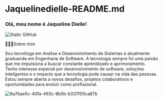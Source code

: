 # Jaquelinedielle-README.md



### Olá, meu nome é Jaqueline Dielle!

<img src="https://img.shields.io/static/v1?label=Overview&message=Jaquelinedielle&color=f8efd4&style=for-the-badge&logo=GitHub" alt="Static GitHub">

<p> 👩🏾‍💻Sobre mim<p>
  
<p>Sou tecnóloga em Análise e Desenvolvimento de Sistemas e atualmente graduanda em Engenharia de Software. A tecnologia sempre foi uma paixão que me impulsiona a buscar constante aprendizado e aprimoramento.
Tenho interesse especial por desenvolvimento de software, soluções inteligentes e o impacto que a tecnologia pode causar na vida das pessoas.
Estou sempre aberta a novos desafios, projetos colaborativos e oportunidades para evoluir como profissional. </p>



![6a7bae5c-40fa-463c-8b5b-b337f05ca87b](https://github.com/user-attachments/assets/64385372-3afe-4a59-bde2-e406100d11f8)
